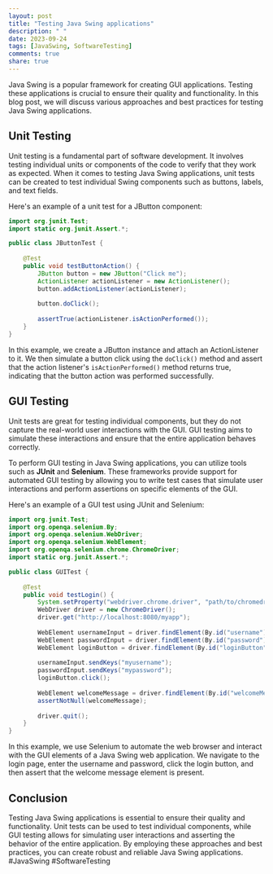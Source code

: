 ```yaml
---
layout: post
title: "Testing Java Swing applications"
description: " "
date: 2023-09-24
tags: [JavaSwing, SoftwareTesting]
comments: true
share: true
---
```


Java Swing is a popular framework for creating GUI applications. Testing these applications is crucial to ensure their quality and functionality. In this blog post, we will discuss various approaches and best practices for testing Java Swing applications.

## Unit Testing

Unit testing is a fundamental part of software development. It involves testing individual units or components of the code to verify that they work as expected. When it comes to testing Java Swing applications, unit tests can be created to test individual Swing components such as buttons, labels, and text fields.

Here's an example of a unit test for a JButton component:

```java
import org.junit.Test;
import static org.junit.Assert.*;

public class JButtonTest {
    
    @Test
    public void testButtonAction() {
        JButton button = new JButton("Click me");
        ActionListener actionListener = new ActionListener();
        button.addActionListener(actionListener);
        
        button.doClick();
        
        assertTrue(actionListener.isActionPerformed());
    }
}
```

In this example, we create a JButton instance and attach an ActionListener to it. We then simulate a button click using the `doClick()` method and assert that the action listener's `isActionPerformed()` method returns true, indicating that the button action was performed successfully.

## GUI Testing

Unit tests are great for testing individual components, but they do not capture the real-world user interactions with the GUI. GUI testing aims to simulate these interactions and ensure that the entire application behaves correctly.

To perform GUI testing in Java Swing applications, you can utilize tools such as **JUnit** and **Selenium**. These frameworks provide support for automated GUI testing by allowing you to write test cases that simulate user interactions and perform assertions on specific elements of the GUI.

Here's an example of a GUI test using JUnit and Selenium:

```java
import org.junit.Test;
import org.openqa.selenium.By;
import org.openqa.selenium.WebDriver;
import org.openqa.selenium.WebElement;
import org.openqa.selenium.chrome.ChromeDriver;
import static org.junit.Assert.*;

public class GUITest {
    
    @Test
    public void testLogin() {
        System.setProperty("webdriver.chrome.driver", "path/to/chromedriver");
        WebDriver driver = new ChromeDriver();
        driver.get("http://localhost:8080/myapp");
        
        WebElement usernameInput = driver.findElement(By.id("username"));
        WebElement passwordInput = driver.findElement(By.id("password"));
        WebElement loginButton = driver.findElement(By.id("loginButton"));
        
        usernameInput.sendKeys("myusername");
        passwordInput.sendKeys("mypassword");
        loginButton.click();
        
        WebElement welcomeMessage = driver.findElement(By.id("welcomeMessage"));
        assertNotNull(welcomeMessage);
        
        driver.quit();
    }
}
```

In this example, we use Selenium to automate the web browser and interact with the GUI elements of a Java Swing web application. We navigate to the login page, enter the username and password, click the login button, and then assert that the welcome message element is present.

## Conclusion

Testing Java Swing applications is essential to ensure their quality and functionality. Unit tests can be used to test individual components, while GUI testing allows for simulating user interactions and asserting the behavior of the entire application. By employing these approaches and best practices, you can create robust and reliable Java Swing applications. #JavaSwing #SoftwareTesting